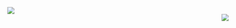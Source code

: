 <p>
  <img align="center" src="https://github-readme-stats.vercel.app/api?username=xRBzfeGQvu&count_private=true&theme=dark&show_icons=true"></img>
  <br />
 <img align="right" src="https://github-readme-stats.vercel.app/api/top-langs/?username=xRBzfeGQvu&layout=compact&theme=dark"></img>
<p>
